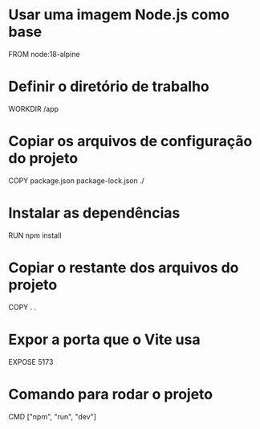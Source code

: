 # Usar uma imagem Node.js como base
FROM node:18-alpine

# Definir o diretório de trabalho
WORKDIR /app

# Copiar os arquivos de configuração do projeto
COPY package.json package-lock.json ./

# Instalar as dependências
RUN npm install

# Copiar o restante dos arquivos do projeto
COPY . .

# Expor a porta que o Vite usa
EXPOSE 5173

# Comando para rodar o projeto
CMD ["npm", "run", "dev"]
